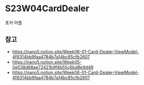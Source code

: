 # S23W04CardDealer

포커 어플

## 참고 
- https://nano5.notion.site/Week06-01-Card-Dealer-ViewModel-4f8314bb9faa4784b7a14bc85cfb2607
- https://nano5.notion.site/Week05-0e538d88ae72421b9f4b55c6bd8e9d49
- https://nano5.notion.site/Week06-01-Card-Dealer-ViewModel-4f8314bb9faa4784b7a14bc85cfb2607
